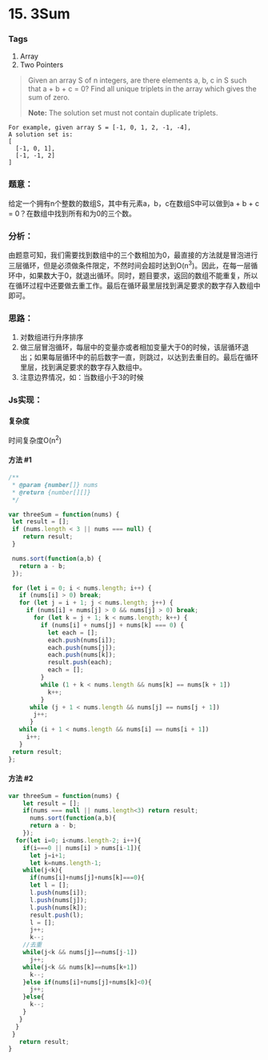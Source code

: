 # 15. 3Sum
### Tags
1. Array
2. Two Pointers

>Given an array S of n integers, are there elements a, b, c in S such that a + b + c = 0? Find all unique triplets in the array which gives the sum of zero.
>
><strong>Note:</strong> The solution set must not contain duplicate triplets.
```
For example, given array S = [-1, 0, 1, 2, -1, -4],
A solution set is:
[
  [-1, 0, 1],
  [-1, -1, 2]
]
```

### 题意：
给定一个拥有n个整数的数组S，其中有元素a，b，c在数组S中可以做到a + b + c = 0？在数组中找到所有和为0的三个数。

### 分析：
由题意可知，我们需要找到数组中的三个数相加为0，最直接的方法就是冒泡进行三层循环，但是必须做条件限定，不然时间会超时达到O(n<sup>3</sup>)。因此，在每一层循环中，如果数大于0，就退出循环。同时，题目要求，返回的数组不能重复，所以在循环过程中还要做去重工作。最后在循环最里层找到满足要求的数字存入数组中即可。

### 思路：
1. 对数组进行升序排序
2. 做三层冒泡循环，每层中的变量亦或者相加变量大于0的时候，该层循环退出；如果每层循环中的前后数字一直，则跳过，以达到去重目的。最后在循环里层，找到满足要求的数字存入数组中。
3. 注意边界情况，如：当数组小于3的时候

### Js实现：
#### 复杂度
时间复杂度O(n<sup>2</sup>)

#### 方法 #1
```js
/**
 * @param {number[]} nums
 * @return {number[][]}
 */

var threeSum = function(nums) {
 let result = [];
 if (nums.length < 3 || nums === null) {
    return result;
 }

 nums.sort(function(a,b) {
   return a - b;
 });

 for (let i = 0; i < nums.length; i++) {
   if (nums[i] > 0) break;
   for (let j = i + 1; j < nums.length; j++) {
     if (nums[i] + nums[j] > 0 && nums[j] > 0) break;
       for (let k = j + 1; k < nums.length; k++) {
         if (nums[i] + nums[j] + nums[k] === 0) {
           let each = [];
           each.push(nums[i]);
           each.push(nums[j]);
           each.push(nums[k]);
           result.push(each);
           each = [];
         }
         while (1 + k < nums.length && nums[k] == nums[k + 1])
           k++;
         }
      while (j + 1 < nums.length && nums[j] == nums[j + 1])
       j++;
      }
   while (i + 1 < nums.length && nums[i] == nums[i + 1])
     i++;
   }
 return result;
};

```

#### 方法 #2
```js
var threeSum = function(nums) {
    let result = [];
    if(nums === null || nums.length<3) return result;
      nums.sort(function(a,b){
      return a - b;
    });
  for(let i=0; i<nums.length-2; i++){
    if(i===0 || nums[i] > nums[i-1]){
      let j=i+1;
      let k=nums.length-1;
    while(j<k){
      if(nums[i]+nums[j]+nums[k]===0){
      let l = [];
      l.push(nums[i]);
      l.push(nums[j]);
      l.push(nums[k]);
      result.push(l);
      l = [];
      j++;
      k--;
    //去重
    while(j<k && nums[j]==nums[j-1])
      j++;
    while(j<k && nums[k]==nums[k+1])
      k--;
    }else if(nums[i]+nums[j]+nums[k]<0){
      j++;
    }else{
      k--;
    }
   }
  }
 }
   return result;
}
```







